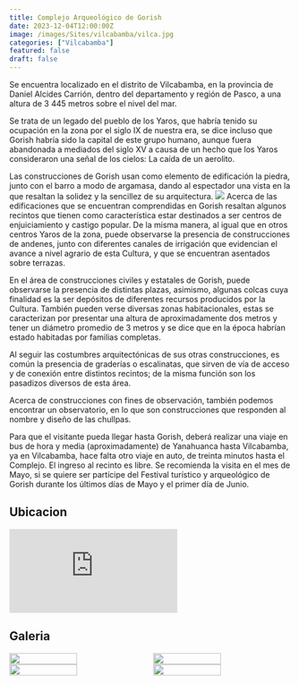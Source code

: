 ```yaml
---
title: Complejo Arqueológico de Gorish
date: 2023-12-04T12:00:00Z
image: /images/Sites/vilcabamba/vilca.jpg
categories: ["Vilcabamba"]
featured: false
draft: false
---
```


Se encuentra localizado en el distrito de Vilcabamba, en la provincia de Daniel Alcides Carrión, dentro del departamento y región de Pasco, a una altura de 3 445 metros sobre el nivel del mar.

Se trata de un legado del pueblo de los Yaros, que habría tenido su ocupación en la zona por el siglo IX de nuestra era, se dice incluso que Gorish habría sido la capital de este grupo humano, aunque fuera abandonada a mediados del siglo XV a causa de un hecho que los Yaros consideraron una señal de los cielos: La caída de un aerolito.

Las construcciones de Gorish usan como elemento de edificación la piedra, junto con el barro a modo de argamasa, dando al espectador una vista en la que resaltan la solidez y la sencillez de su arquitectura.
![](https://lh3.googleusercontent.com/p/AF1QipNe2xy1gRj-lWfqZCCGMuqPn2L4LI6SAQkpXwSH=s0)
Acerca de las edificaciones que se encuentran comprendidas en Gorish resaltan algunos recintos que tienen como característica estar destinados a ser centros de enjuiciamiento y castigo popular. De la misma manera, al igual que en otros centros Yaros de la zona, puede observarse la presencia de construcciones de andenes, junto con diferentes canales de irrigación que evidencian el avance a nivel agrario de esta Cultura, y que se encuentran asentados sobre terrazas.

En el área de construcciones civiles y estatales de Gorish, puede observarse la presencia de distintas plazas, asimismo, algunas colcas cuya finalidad es la ser depósitos de diferentes recursos producidos por la Cultura. También pueden verse diversas zonas habitacionales, estas se caracterizan por presentar una altura de aproximadamente dos metros y tener un diámetro promedio de 3 metros y se dice que en la época habrían estado habitadas por familias completas.

Al seguir las costumbres arquitectónicas de sus otras construcciones, es común la presencia de graderías o escalinatas, que sirven de vía de acceso y de conexión entre distintos recintos; de la misma función son los pasadizos diversos de esta área.

Acerca de construcciones con fines de observación, también podemos encontrar un observatorio, en lo que son construcciones que responden al nombre y diseño de las chullpas.

Para que el visitante pueda llegar hasta Gorish, deberá realizar una viaje en bus de hora y media (aproximadamente) de Yanahuanca hasta Vilcabamba, ya en Vilcabamba, hace falta otro viaje en auto, de treinta minutos hasta el Complejo. El ingreso al recinto es libre. Se recomienda la visita en el mes de Mayo, si se quiere ser partícipe del Festival turístico y arqueológico de Gorish durante los últimos días de Mayo y el primer día de Junio.
## Ubicacion
<div class="aspect-w-16 aspect-h-9">
  <iframe src="https://www.google.com/maps/embed?pb=!1m18!1m12!1m3!1d3795.195875075899!2d-76.44608503951694!3d-10.508994415134811!2m3!1f0!2f0!3f0!3m2!1i1024!2i768!4f13.1!3m3!1m2!1s0x91080902f14f7fb1%3A0x827926f01b290399!2sCentro%20arqueol%C3%B3gico%20%22GORISH%22!5e1!3m2!1ses-419!2spe!4v1690148371834!5m2!1ses-419!2spe" 
    class="w-full h-full"
    style="border:0;"
    allowfullscreen=""
    loading="lazy"
    referrerpolicy="no-referrer-when-downgrade"
  ></iframe>
</div>

## Galeria

<div style="display: flex; flex-wrap: wrap; justify-content: space-between;">

  <img src="/images/Sites/vilcabamba/vilca.jpg" width="49%" />

  <img src="/images/Sites/vilcabamba/Gorish.jpg" width="49%" />

  <img src="https://lh3.googleusercontent.com/p/AF1QipNVUNZbIUQisYwW_0DgsNraT-VD1ef68I56JQX6=s0" width="49%" />

  <img src="https://lh3.googleusercontent.com/p/AF1QipOC1lC5nwwJSX9Kb7kwyQNVVUe94Vk_ZBcqO2o7=s0" width="49%" />
</div>